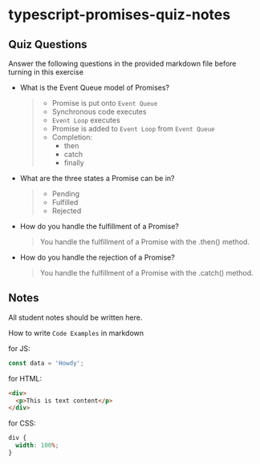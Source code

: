 # typescript-promises-quiz-notes

## Quiz Questions

Answer the following questions in the provided markdown file before turning in this exercise

- What is the Event Queue model of Promises?

  > - Promise is put onto `Event Queue`
  > - Synchronous code executes
  > - `Event Loop` executes
  > - Promise is added to `Event Loop` from `Event Queue`
  > - Completion:
  >   - then
  >   - catch
  >   - finally

- What are the three states a Promise can be in?

  > - Pending
  > - Fulfilled
  > - Rejected

- How do you handle the fulfillment of a Promise?

  > You handle the fulfillment of a Promise with the .then() method.

- How do you handle the rejection of a Promise?

  > You handle the fulfillment of a Promise with the .catch() method.

## Notes

All student notes should be written here.

How to write `Code Examples` in markdown

for JS:

```javascript
const data = 'Howdy';
```

for HTML:

```html
<div>
  <p>This is text content</p>
</div>
```

for CSS:

```css
div {
  width: 100%;
}
```
